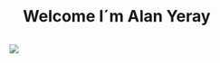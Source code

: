 <!--h1 without bottom border-->
<div id="user-content-toc">
  <ul align="left">
    <summary><h1 style="display: inline-block">Welcome I´m Alan Yeray</h1></summary>
  </ul>
</div>

<!--horizontal divider(gradiant)-->
<img src="https://user-images.githubusercontent.com/73097560/115834477-dbab4500-a447-11eb-908a-139a6edaec5c.gif">

